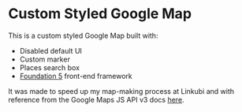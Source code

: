 # Custom Styled Google Map

This is a custom styled Google Map built with:

+ Disabled default UI
+ Custom marker
+ Places search box
+ [Foundation 5](http://foundation.zurb.com/index.html) front-end framework

It was made to speed up my map-making process at Linkubi and with reference from the Google Maps JS API v3 docs [here](https://developers.google.com/maps/documentation/javascript/examples/).

